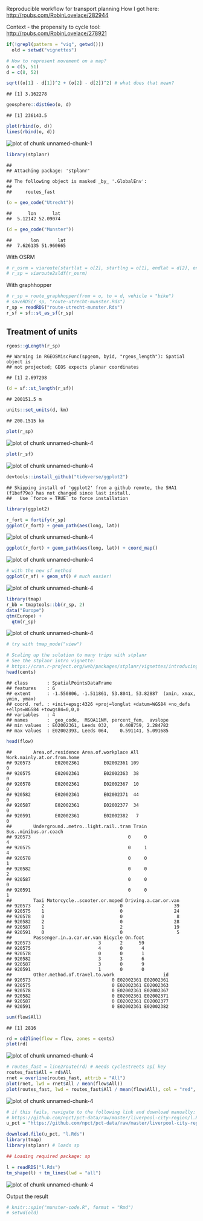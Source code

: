 Reproducible workflow for transport planning
How I got here: http://rpubs.com/RobinLovelace/282944

Context - the propensity to cycle tool:
http://rpubs.com/RobinLovelace/278921





```r
if(!grepl(pattern = "vig", getwd()))
  old = setwd("vignettes")

# How to represent movement on a map?
o = c(5, 51)
d = c(8, 52)

sqrt((o[1] - d[1])^2 + (o[2] - d[2])^2) # what does that mean?
```

```
## [1] 3.162278
```

```r
geosphere::distGeo(o, d)
```

```
## [1] 236143.5
```

```r
plot(rbind(o, d))
lines(rbind(o, d))
```

![plot of chunk unnamed-chunk-1](figure/unnamed-chunk-1-1.png)

```r
library(stplanr)
```

```
## 
## Attaching package: 'stplanr'
```

```
## The following object is masked _by_ '.GlobalEnv':
## 
##     routes_fast
```

```r
(o = geo_code("Utrecht"))
```

```
##      lon      lat 
##  5.12142 52.09074
```

```r
(d = geo_code("Munster"))
```

```
##       lon       lat 
##  7.626135 51.960665
```

With OSRM


```r
# r_osrm = viaroute(startlat = o[2], startlng = o[1], endlat = d[2], endlng = d[1])
# r_sp = viaroute2sldf(r_osrm)
```

With graphhopper


```r
# r_sp = route_graphhopper(from = o, to = d, vehicle = "bike")
# saveRDS(r_sp, "route-utrecht-munster.Rds")
r_sp = readRDS("route-utrecht-munster.Rds")
r_sf = sf::st_as_sf(r_sp)
```

## Treatment of units


```r
rgeos::gLength(r_sp)
```

```
## Warning in RGEOSMiscFunc(spgeom, byid, "rgeos_length"): Spatial object is
## not projected; GEOS expects planar coordinates
```

```
## [1] 2.697298
```

```r
(d = sf::st_length(r_sf))
```

```
## 200151.5 m
```

```r
units::set_units(d, km)
```

```
## 200.1515 km
```

```r
plot(r_sp)
```

![plot of chunk unnamed-chunk-4](figure/unnamed-chunk-4-1.png)

```r
plot(r_sf)
```

![plot of chunk unnamed-chunk-4](figure/unnamed-chunk-4-2.png)

```r
devtools::install_github("tidyverse/ggplot2")
```

```
## Skipping install of 'ggplot2' from a github remote, the SHA1 (f1bef79e) has not changed since last install.
##   Use `force = TRUE` to force installation
```

```r
library(ggplot2)

r_fort = fortify(r_sp)
ggplot(r_fort) + geom_path(aes(long, lat))
```

![plot of chunk unnamed-chunk-4](figure/unnamed-chunk-4-3.png)

```r
ggplot(r_fort) + geom_path(aes(long, lat)) + coord_map()
```

![plot of chunk unnamed-chunk-4](figure/unnamed-chunk-4-4.png)

```r
# with the new sf method
ggplot(r_sf) + geom_sf() # much easier!
```

![plot of chunk unnamed-chunk-4](figure/unnamed-chunk-4-5.png)

```r
library(tmap)
r_bb = tmaptools::bb(r_sp, 2)
data("Europe")
qtm(Europe) +
  qtm(r_sp)
```

![plot of chunk unnamed-chunk-4](figure/unnamed-chunk-4-6.png)

```r
# try with tmap_mode("view")

# Scaling up the solution to many trips with stplanr
# See the stplanr intro vignette:
# https://cran.r-project.org/web/packages/stplanr/vignettes/introducing-stplanr.html
head(cents)
```

```
## class       : SpatialPointsDataFrame 
## features    : 6 
## extent      : -1.550806, -1.511861, 53.8041, 53.82887  (xmin, xmax, ymin, ymax)
## coord. ref. : +init=epsg:4326 +proj=longlat +datum=WGS84 +no_defs +ellps=WGS84 +towgs84=0,0,0 
## variables   : 4
## names       :  geo_code,  MSOA11NM, percent_fem,  avslope 
## min values  : E02002361, Leeds 032,    0.408759, 2.284782 
## max values  : E02002393, Leeds 064,    0.591141, 5.091685
```

```r
head(flow)
```

```
##        Area.of.residence Area.of.workplace All Work.mainly.at.or.from.home
## 920573         E02002361         E02002361 109                           0
## 920575         E02002361         E02002363  38                           0
## 920578         E02002361         E02002367  10                           0
## 920582         E02002361         E02002371  44                           0
## 920587         E02002361         E02002377  34                           0
## 920591         E02002361         E02002382   7                           0
##        Underground..metro..light.rail..tram Train Bus..minibus.or.coach
## 920573                                    0     0                     4
## 920575                                    0     1                     4
## 920578                                    0     0                     1
## 920582                                    0     0                     2
## 920587                                    0     0                     0
## 920591                                    0     0                     1
##        Taxi Motorcycle..scooter.or.moped Driving.a.car.or.van
## 920573    2                            0                   39
## 920575    1                            0                   24
## 920578    0                            0                    8
## 920582    2                            0                   28
## 920587    1                            2                   19
## 920591    0                            0                    5
##        Passenger.in.a.car.or.van Bicycle On.foot
## 920573                         3       2      59
## 920575                         4       0       4
## 920578                         0       0       1
## 920582                         3       3       6
## 920587                         3       0       9
## 920591                         1       0       0
##        Other.method.of.travel.to.work                  id
## 920573                              0 E02002361 E02002361
## 920575                              0 E02002361 E02002363
## 920578                              0 E02002361 E02002367
## 920582                              0 E02002361 E02002371
## 920587                              0 E02002361 E02002377
## 920591                              0 E02002361 E02002382
```

```r
sum(flow$All)
```

```
## [1] 2816
```

```r
rd = od2line(flow = flow, zones = cents)
plot(rd)
```

![plot of chunk unnamed-chunk-4](figure/unnamed-chunk-4-7.png)

```r
# routes_fast = line2route(rd) # needs cyclestreets api key
routes_fast$All = rd$All
rnet = overline(routes_fast, attrib = "All")
plot(rnet, lwd = rnet$All / mean(flow$All))
plot(routes_fast, lwd = routes_fast$All / mean(flow$All), col = "red", add = T)
```

![plot of chunk unnamed-chunk-4](figure/unnamed-chunk-4-8.png)

```r
# if this fails, navigate to the following link and download manually:
# https://github.com/npct/pct-data/raw/master/liverpool-city-region/l.Rds
u_pct = "https://github.com/npct/pct-data/raw/master/liverpool-city-region/l.Rds"

download.file(u_pct, "l.Rds")
library(tmap)
library(stplanr) # loads sp

## Loading required package: sp

l = readRDS("l.Rds")
tm_shape(l) + tm_lines(lwd = "all")
```

![plot of chunk unnamed-chunk-4](figure/unnamed-chunk-4-9.png)

Output the result


```r
# knitr::spin("munster-code.R", format = "Rmd")
# setwd(old)
```

